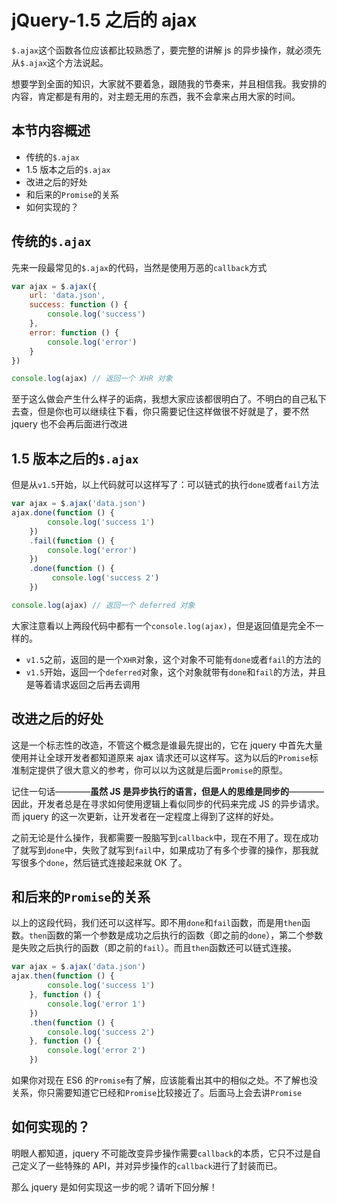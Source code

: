 # jQuery-1.5 之后的 ajax

`$.ajax`这个函数各位应该都比较熟悉了，要完整的讲解 js 的异步操作，就必须先从`$.ajax`这个方法说起。

想要学到全面的知识，大家就不要着急，跟随我的节奏来，并且相信我。我安排的内容，肯定都是有用的，对主题无用的东西，我不会拿来占用大家的时间。

## 本节内容概述

- 传统的`$.ajax`
- 1.5 版本之后的`$.ajax`
- 改进之后的好处
- 和后来的`Promise`的关系
- 如何实现的？

## 传统的`$.ajax`

先来一段最常见的`$.ajax`的代码，当然是使用万恶的`callback`方式

```javascript
var ajax = $.ajax({
    url: 'data.json',
    success: function () {
        console.log('success')
    },
    error: function () {
        console.log('error')
    }
})

console.log(ajax) // 返回一个 XHR 对象

```

至于这么做会产生什么样子的诟病，我想大家应该都很明白了。不明白的自己私下去查，但是你也可以继续往下看，你只需要记住这样做很不好就是了，要不然 jquery 也不会再后面进行改进

## 1.5 版本之后的`$.ajax`

但是从`v1.5`开始，以上代码就可以这样写了：可以链式的执行`done`或者`fail`方法

```javascript
var ajax = $.ajax('data.json')
ajax.done(function () {
        console.log('success 1')
    })
    .fail(function () {
        console.log('error')
    })
    .done(function () {
         console.log('success 2')
    })

console.log(ajax) // 返回一个 deferred 对象
```

大家注意看以上两段代码中都有一个`console.log(ajax)`，但是返回值是完全不一样的。

- `v1.5`之前，返回的是一个`XHR`对象，这个对象不可能有`done`或者`fail`的方法的
- `v1.5`开始，返回一个`deferred`对象，这个对象就带有`done`和`fail`的方法，并且是等着请求返回之后再去调用

## 改进之后的好处

这是一个标志性的改造，不管这个概念是谁最先提出的，它在 jquery 中首先大量使用并让全球开发者都知道原来 ajax 请求还可以这样写。这为以后的`Promise`标准制定提供了很大意义的参考，你可以以为这就是后面`Promise`的原型。

记住一句话————**虽然 JS 是异步执行的语言，但是人的思维是同步的**————因此，开发者总是在寻求如何使用逻辑上看似同步的代码来完成 JS 的异步请求。而 jquery 的这一次更新，让开发者在一定程度上得到了这样的好处。

之前无论是什么操作，我都需要一股脑写到`callback`中，现在不用了。现在成功了就写到`done`中，失败了就写到`fail`中，如果成功了有多个步骤的操作，那我就写很多个`done`，然后链式连接起来就 OK 了。

## 和后来的`Promise`的关系

以上的这段代码，我们还可以这样写。即不用`done`和`fail`函数，而是用`then`函数。`then`函数的第一个参数是成功之后执行的函数（即之前的`done`），第二个参数是失败之后执行的函数（即之前的`fail`）。而且`then`函数还可以链式连接。

```javascript
var ajax = $.ajax('data.json')
ajax.then(function () {
        console.log('success 1')
    }, function () {
        console.log('error 1')
    })
    .then(function () {
        console.log('success 2')
    }, function () {
        console.log('error 2')
    })
```

如果你对现在 ES6 的`Promise`有了解，应该能看出其中的相似之处。不了解也没关系，你只需要知道它已经和`Promise`比较接近了。后面马上会去讲`Promise`

## 如何实现的？

明眼人都知道，jquery 不可能改变异步操作需要`callback`的本质，它只不过是自己定义了一些特殊的 API，并对异步操作的`callback`进行了封装而已。

那么 jquery 是如何实现这一步的呢？请听下回分解！

